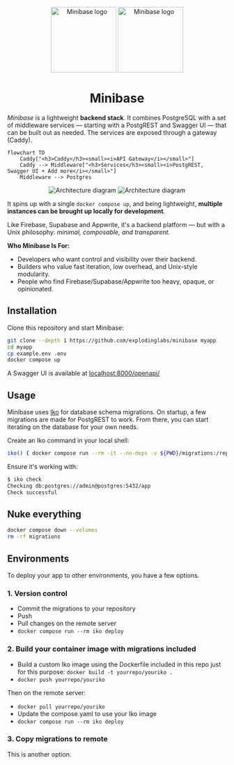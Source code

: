 <p align="center">
  <img alt="Minibase logo" height="150" src="https://github.com/explodinglabs/minibase/blob/main/images/logo-light.png?raw=true#gh-light-mode-only" />
  <img alt="Minibase logo" height="150" src="https://github.com/explodinglabs/minibase/blob/main/images/logo-dark.png?raw=true#gh-dark-mode-only" />
</p>

<h1 align="center">
  Minibase
</h1>

_Minibase_ is a lightweight **backend stack**. It combines PostgreSQL with a
set of middleware services — starting with a PostgREST and Swagger UI — that can be
built out as needed. The services are exposed through a gateway (Caddy).

```mermaid
flowchart TD
    Caddy["<h3>Caddy</h3><small><i>API Gateway</i></small>"]
    Caddy --> Middleware["<h3>Services</h3><small><i>PostgREST, Swagger UI + Add more</i></small>"]
    Middleware --> Postgres
```

<p align="center">
  <img alt="Architecture diagram" src="https://github.com/explodinglabs/minibase/blob/main/images/architecture-light.svg?raw=true#gh-light-mode-only" />
  <img alt="Architecture diagram" src="https://github.com/explodinglabs/minibase/blob/main/images/architecture-dark.svg?raw=true#gh-dark-mode-only" />
</p>

It spins up with a single `docker compose up`, and being lightweight,
**multiple instances can be brought up locally for development**.

Like Firebase, Supabase and Appwrite, it's a backend platform — but with a Unix
philosophy: _minimal, composable, and transparent_.

**Who Minibase Is For:**

- Developers who want control and visibility over their backend.
- Builders who value fast iteration, low overhead, and Unix-style modularity.
- People who find Firebase/Supabase/Appwrite too heavy, opaque, or opinionated.

## Installation

Clone this repository and start Minibase:

```sh
git clone --depth 1 https://github.com/explodinglabs/minibase myapp
cd myapp
cp example.env .env
docker compose up
```

A Swagger UI is available at
[localhost:8000/openapi/](http://localhost:8000/openapi/)

## Usage

Minibase uses [Iko](https://github.com/explodinglabs/iko) for database schema
migrations. On startup, a few migrations are made for PostgREST to work. From
there, you can start iterating on the database for your own needs.

Create an Iko command in your local shell:

```sh
iko() { docker compose run --rm -it --no-deps -v ${PWD}/migrations:/repo:rw -v ${PWD}/scripts:/scripts:ro -v ${PWD}/caddy/conf:/etc/caddy:ro --env CADDY_AUTO_HTTPS=off iko "$@" }
```

Ensure it's working with:

```sh
$ iko check
Checking db:postgres://admin@postgres:5432/app
Check successful
```

## Nuke everything

```sh
docker compose down --volumes
rm -rf migrations
```

## Environments

To deploy your app to other environments, you have a few options.

### 1. Version control

- Commit the migrations to your repository
- Push
- Pull changes on the remote server
- `docker compose run --rm iko deploy`

### 2. Build your container image with migrations included

- Build a custom Iko image using the Dockerfile included in this repo just for
  this purpose: `docker build -t yourrepo/youriko .`
- `docker push yourrepo/youriko`

Then on the remote server:

- `docker pull yourrepo/youriko`
- Update the compose.yaml to use your Iko image
- `docker compose run --rm iko deploy`

### 3. Copy migrations to remote

This is another option.
